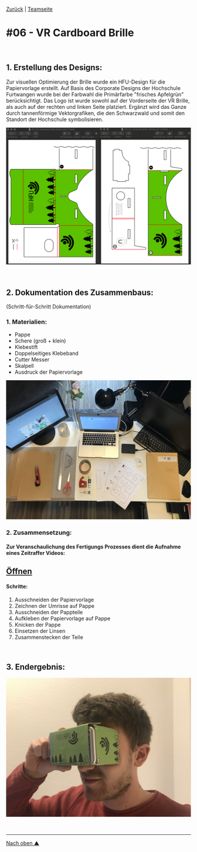 [Zurück](https://github.com/milena-sagert/IFD-WiSe20-21) | [Teamseite](https://webuser.hs-furtwangen.de/~rag/lehre/WiSe20-21/IFD/Kursinhalt/Team/)
# #06 - VR Cardboard Brille

&nbsp;

## 1. Erstellung des Designs:

Zur visuellen Optimierung der Brille wurde ein HFU-Design für die Papiervorlage erstellt. Auf Basis des Corporate Designs der Hochschule Furtwangen wurde bei der Farbwahl die Primärfarbe "frisches Apfelgrün" berücksichtigt. Das Logo ist wurde sowohl auf der Vorderseite der VR Brille, als auch auf der rechten und linken Seite platziert. 
Ergänzt wird das Ganze durch tannenförmige Vektorgrafiken, die den Schwarzwald und somit den Standort der Hochschule symbolisieren.

![HFU-Design](img/IFD_VR_Cardboard_Brille_Seiten_Finder.png "HFU-Design")

&nbsp;


## 2. Dokumentation des Zusammenbaus:
(Schritt-für-Schritt Dokumentation)


### 1. Materialien:

- Pappe
- Schere (groß + klein)
- Klebestift
- Doppelseitiges Klebeband
- Cutter Messer
- Skalpell
- Ausdruck der Papiervorlage

![Materialien](img/IFD_VR_Cardboard_Brille_Materialien.jpg "Materialien")


### 2. Zusammensetzung:

#### Zur Veranschaulichung des Fertigungs Prozesses dient die Aufnahme eines Zeitraffer Videos: 

## [Öffnen](https://youtu.be/9VIoaTH1ais) 

#### Schritte:
1. Ausschneiden der Papiervorlage
2. Zeichnen der Umrisse auf Pappe
3. Ausschneiden der Pappteile
4. Aufkleben der Papiervorlage auf Pappe
5. Knicken der Pappe
6. Einsetzen der Linsen
7. Zusammenstecken der Teile

&nbsp;

## 3. Endergebnis:

![Endergebnis](img/IFD_VR_Cardboard_Brille_Endergebnis.JPG "Endergebnis")


&nbsp;

---
[Nach oben &#x25B2;](#top)